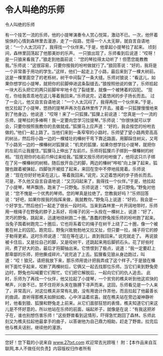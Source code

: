 # 令人叫绝的乐师

令人叫绝的乐师 

有一个技艺一流的乐师，他的小提琴演奏令人赏心悦耳，激动不已。一次，他怀着愉快的心情到森林里去漫游，走了一段路，觉得一个人太无聊，就自言自语地说：“一个人太沉闷了，我得找一个伙伴来。”于是，他拿起小提琴拉了起来。 
顷刻间，森林里回荡起了他那美妙的乐声。 
一只狼出现了，乐师看到后说道：“哎呀！是一只狼来看我了。”狼走到他面前说： 
“您的琴拉得太动听了！但愿您能教教我。”乐师说：“这很容易，只要你按我的吩咐做就行了。”狼回答说：“好的，我将是一个非常善于用功的学生。”这样，他们一起走上了小路，最后来到了一棵大树前。这是一棵里面空了的老栎树，树干中间裂了一条大缝。乐师对狼说：“看这儿，如果你想学拉小提琴，就把你的前脚伸进这条裂缝去。”狼按照他说的做了，乐师拾起一块大石头把它的两只前脚牢牢地卡在了裂缝里，就像一个被铐着的囚犯。 
“现在，你给我乖乖地在这儿等着我回来。”乐师说完，迈着悠闲的步子扬长而去。 
过了一会儿，他又自言自语地说：“一个人太沉闷了，我得再找一个伙伴来。”于是，他又拉起了小提琴，悠扬的提琴声再次在森林里传了开去。接着一只狐狸慢慢地来到了他身边，他说道：“哎呀！来了一只狐狸。”狐狸上前说道：“您真是一个一流的乐师，提琴拉的多棒啊！我一定要向您学习拉提琴。”乐师说：“你很快就可以学会，只要你按照我教你的去做就成。”狐狸马上应声道：“好的，我会按您的吩咐去做的。”他们一起上路了。当他们来到一条窄窄的小路时，乐师望了望小路两旁高高的树丛，然后将小路一边的一棵矮壮的榛树干弯下靠近路面，用脚踩住树尖，又弯下小路另一边的一棵榛树对狐狸说：“机灵的狐狸，如果你想学拉小提琴，就把你的左前爪让我握住。”狐狸马上伸出了左前爪，乐师将狐狸爪子绑到一棵榛树的树梢。“现在把你的右前爪伸过来给我。”狐狸又按乐师的吩咐做了，他将这只爪子绑在了另一棵榛树的树梢，随后放开自己的脚，两边的榛树“哗啦”向上弹了起来，狐狸也跟着被弹起，四脚张开被挂了起来，来回在空中不停地摇晃着。乐师说道：“现在你好好地呆在这儿，等着我回来。”说完，又迈着悠闲的步子扬长而去。 
可是，不久他又自言自语地说：“又沉闷起来了，我得找一个伙伴。”于是，他拉起了小提琴，琴声飘扬，跑来了一只野兔。乐师说道：“哎呀，是只野兔。”野兔对他说：“您不愧是一个优秀的琴师。您的琴真是拉绝了。您教我好吗？”乐师回答说：“好吧，如果你按我的指挥来做，我就教你。”野兔马上说道：“好的，我会是一个好学生。”然后他们一起走了很长一段时间。当来到森林里一片开阔地带时，乐师用一根绳子在野兔的脖子上系好，将绳子的另一头拴在一棵树上，说道：“好了，灵巧的野兔，跳起来，迅速地绕树跑二十圈。”愚蠢的野兔按乐师的吩咐跑了起来。当兔子围着树跑完二十圈后，它也将系着它的绳子在树干上绕了二十圈，像一个被套在树上的囚犯。跑完后，野兔兴致勃勃地又拉又扯，但只要一拉，绳子将它的脖子勒得更紧。这时乐师说道：“现在等在这儿，直到我回来。” 
说完就走了。 
再说狼被卡住后，又是拉自己的脚，又是咬树干，还跳起来用后脚抓石头。花了好些时间，费了好大的劲，最后才将脚抽出来。它愤恨到了极点，说道：“我一定要赶上那卑鄙的乐师，把他撕成碎片。”说完追了上去。狐狸看见狼从身边跑过，叫道：“哎！狼兄，请把我放下来，那乐师用诡计把我弄成了这个样子。”于是狼在榛树下面忙乎起来，咬断了两棵树后，它俩又一起去找那位乐师。当它们来到野兔旁边时，野兔也叫喊要它们帮忙。它们把它解脱后，一起向它们的仇人追去。 
此时，乐师为了再找一个伙伴，他又拉起了小提琴，一个贫穷的樵夫听到他这欢快的琴声，兴奋不已，禁不住将斧头夹在胳膊下寻声而来。这回，乐师看见是一个人来了，非常高兴，对这位樵夫非常有礼貌，没有用诡计作弄他，而且拉起了他最善长的曲调，直听得那樵夫如醉如痴，心中洋溢着欢喜。就在樵夫站在旁边凝神静听时，他看到狼、狐狸和野兔走上前来。从它们面部狂怒的表情，樵夫知道它们来这儿是不怀好意的，所以他站在乐师的前面，端起斧子，就像是在说：“有我这把斧子在，谁也别想伤害乐师！”这些野兽看到这情形，吓得急忙跑回了森林。乐师此刻又为樵夫拉起他最拿手的曲子，以答谢他为自己鼎力相助，赶走了野兽。拉完后他与樵夫话别，继续他的漫游。 

                  
--------------------
您好！您下载的小说来自 www.27txt.com 欢迎常去光顾哦！
附：【本作品来自互联网,本人不做任何负责】内容版权归作者所有